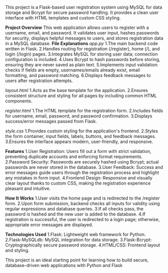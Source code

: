 This project is a Flask-based user registration system using MySQL for data storage and Bcrypt for secure password handling. It provides a clean user interface with HTML templates and custom CSS styling.

**Project Overview**
This web application allows users to register with a username, email, and password. 
It validates user input, hashes passwords for security, displays helpful messages to users, and stores registration data in a MySQL database.
**File Explanations**
*app.py*
1.The main backend code written in Flask.
2.Handles routing for registration (/register), home (/), and login (/login) pages.
3.Integrates MySQL for storing user data; connection configuration is included.
4.Uses Bcrypt to hash passwords before storing, ensuring they are never saved as plain text.
5.Implements input validation: checks if fields are empty, usernames/emails already exist, email formatting, and password matching.
6.Displays feedback messages to users after registration attempts.

*layout.html*
1.Acts as the base template for the application.
2.Ensures consistent structure and styling for all pages by including common HTML components.

*register.html*
1.The HTML template for the registration form.
2.Includes fields for username, email, password, and password confirmation.
3.Displays success/error messages passed from Flask.

*style.css*
1.Provides custom styling for the application's frontend.
2.Styles the form container, input fields, labels, buttons, and feedback messages.
3.Ensures the interface appears modern, user-friendly, and responsive.

**Features**
1.User Registration: Users fill out a form with strict validation, preventing duplicate accounts and enforcing format requirements.
2.Password Security: Passwords are securely hashed using Bcrypt; actual passwords are never stored in the database.
3.User Feedback: Success and error messages guide users through the registration process and highlight any mistakes in form input.
4.Frontend Design: Responsive and visually clear layout thanks to custom CSS, making the registration experience pleasant and intuitive.

**How It Works**
1.User visits the home page and is redirected to the /register form.
2.Upon form submission, backend checks all inputs for validity using regular expressions and database queries.
3.If all checks pass, the password is hashed and the new user is added to the database.
4.If registration is successful, the user is redirected to a login page; otherwise, appropriate error messages are displayed.

**Technologies Used**
1.Flask: Lightweight web framework for Python.
2.Flask-MySQLdb: MySQL integration for data storage.
3.Flask-Bcrypt: Cryptographically secure password storage.
4.HTML/CSS: Frontend layout and styling.

This project is an ideal starting point for learning how to build secure, database-driven web applications with Python and Flask
